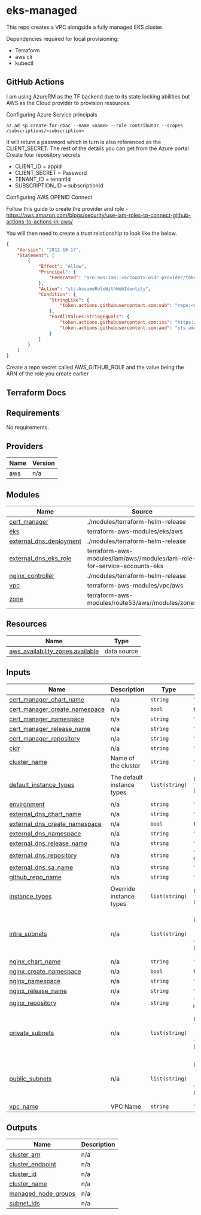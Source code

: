 # eks-managed
This repo creates a VPC alongside a fully managed EKS cluster.

Dependencies required for local provisioning:
* Terraform
* aws cli
* kubectl

## GitHub Actions

I am using AzureRM as the TF backend due to its state locking abilities but AWS as the Cloud provider to provision resources.

Configuring Azure Service principals
```shell
az ad sp create-for-rbac --name <name> --role contributor --scopes /subscriptions/<subscription>
```
It will return a password which in turn is also referenced as the CLIENT_SECRET. The rest of the details you can get from the Azure portal  
Create four repository secrets  
* CLIENT_ID = appId
* CLIENT_SECRET = Password
* TENANT_ID = tenantId
* SUBSCRIPTION_ID = subscriptionId

Configuring AWS OPENID Connect

Follow this guide to create the provider and role - https://aws.amazon.com/blogs/security/use-iam-roles-to-connect-github-actions-to-actions-in-aws/  

You will then need to create a trust relationship to look like the below.

```json
{
    "Version": "2012-10-17",
    "Statement": [
        {
            "Effect": "Allow",
            "Principal": {
                "Federated": "arn:aws:iam::<account>:oidc-provider/token.actions.githubusercontent.com"
            },
            "Action": "sts:AssumeRoleWithWebIdentity",
            "Condition": {
                "StringLike": {
                    "token.actions.githubusercontent.com:sub": "repo:<username>/<repo-name>:*"
                },
                "ForAllValues:StringEquals": {
                    "token.actions.githubusercontent.com:iss": "https://token.actions.githubusercontent.com",
                    "token.actions.githubusercontent.com:aud": "sts.amazonaws.com"
                }
            }
        }
    ]
}
```

Create a repo secret called AWS_GITHUB_ROLE and the value being the ARN of the role you create earlier

## Terraform Docs

<!-- BEGIN_TF_DOCS -->
## Requirements

No requirements.

## Providers

| Name | Version |
|------|---------|
| <a name="provider_aws"></a> [aws](#provider\_aws) | n/a |

## Modules

| Name | Source | Version |
|------|--------|---------|
| <a name="module_cert_manager"></a> [cert\_manager](#module\_cert\_manager) | ./modules/terraform-helm-release | n/a |
| <a name="module_eks"></a> [eks](#module\_eks) | terraform-aws-modules/eks/aws | 19.15.3 |
| <a name="module_external_dns_deployment"></a> [external\_dns\_deployment](#module\_external\_dns\_deployment) | ./modules/terraform-helm-release | n/a |
| <a name="module_external_dns_eks_role"></a> [external\_dns\_eks\_role](#module\_external\_dns\_eks\_role) | terraform-aws-modules/iam/aws//modules/iam-role-for-service-accounts-eks | n/a |
| <a name="module_nginx_controller"></a> [nginx\_controller](#module\_nginx\_controller) | ./modules/terraform-helm-release | n/a |
| <a name="module_vpc"></a> [vpc](#module\_vpc) | terraform-aws-modules/vpc/aws | n/a |
| <a name="module_zone"></a> [zone](#module\_zone) | terraform-aws-modules/route53/aws//modules/zones | ~> 2.0 |

## Resources

| Name | Type |
|------|------|
| [aws_availability_zones.available](https://registry.terraform.io/providers/hashicorp/aws/latest/docs/data-sources/availability_zones) | data source |

## Inputs

| Name | Description | Type | Default | Required |
|------|-------------|------|---------|:--------:|
| <a name="input_cert_manager_chart_name"></a> [cert\_manager\_chart\_name](#input\_cert\_manager\_chart\_name) | n/a | `string` | `"cert-manager"` | no |
| <a name="input_cert_manager_create_namespace"></a> [cert\_manager\_create\_namespace](#input\_cert\_manager\_create\_namespace) | n/a | `bool` | `true` | no |
| <a name="input_cert_manager_namespace"></a> [cert\_manager\_namespace](#input\_cert\_manager\_namespace) | n/a | `string` | `"cert-manager"` | no |
| <a name="input_cert_manager_release_name"></a> [cert\_manager\_release\_name](#input\_cert\_manager\_release\_name) | n/a | `string` | `"cert-manager"` | no |
| <a name="input_cert_manager_repository"></a> [cert\_manager\_repository](#input\_cert\_manager\_repository) | n/a | `string` | `"https://charts.jetstack.io"` | no |
| <a name="input_cidr"></a> [cidr](#input\_cidr) | n/a | `string` | `"10.10.0.0/16"` | no |
| <a name="input_cluster_name"></a> [cluster\_name](#input\_cluster\_name) | Name of the cluster | `string` | `"test-cluster"` | no |
| <a name="input_default_instance_types"></a> [default\_instance\_types](#input\_default\_instance\_types) | The default instance types | `list(string)` | <pre>[<br>  "t3.medium"<br>]</pre> | no |
| <a name="input_environment"></a> [environment](#input\_environment) | n/a | `string` | `"test-lab"` | no |
| <a name="input_external_dns_chart_name"></a> [external\_dns\_chart\_name](#input\_external\_dns\_chart\_name) | n/a | `string` | `"external-dns"` | no |
| <a name="input_external_dns_create_namespace"></a> [external\_dns\_create\_namespace](#input\_external\_dns\_create\_namespace) | n/a | `bool` | `false` | no |
| <a name="input_external_dns_namespace"></a> [external\_dns\_namespace](#input\_external\_dns\_namespace) | n/a | `string` | `"kube-system"` | no |
| <a name="input_external_dns_release_name"></a> [external\_dns\_release\_name](#input\_external\_dns\_release\_name) | n/a | `string` | `"external-dns"` | no |
| <a name="input_external_dns_repository"></a> [external\_dns\_repository](#input\_external\_dns\_repository) | n/a | `string` | `"https://kubernetes-sigs.github.io/external-dns"` | no |
| <a name="input_external_dns_sa_name"></a> [external\_dns\_sa\_name](#input\_external\_dns\_sa\_name) | n/a | `string` | `"external-dns"` | no |
| <a name="input_github_repo_name"></a> [github\_repo\_name](#input\_github\_repo\_name) | n/a | `string` | `"eks-managed"` | no |
| <a name="input_instance_types"></a> [instance\_types](#input\_instance\_types) | Override instance types | `list(string)` | <pre>[<br>  "t3.medium"<br>]</pre> | no |
| <a name="input_intra_subnets"></a> [intra\_subnets](#input\_intra\_subnets) | n/a | `list(string)` | <pre>[<br>  "10.10.7.0/24",<br>  "10.10.8.0/24",<br>  "10.10.9.0/24"<br>]</pre> | no |
| <a name="input_nginx_chart_name"></a> [nginx\_chart\_name](#input\_nginx\_chart\_name) | n/a | `string` | `"ingress-nginx"` | no |
| <a name="input_nginx_create_namespace"></a> [nginx\_create\_namespace](#input\_nginx\_create\_namespace) | n/a | `bool` | `true` | no |
| <a name="input_nginx_namespace"></a> [nginx\_namespace](#input\_nginx\_namespace) | n/a | `string` | `"nginx"` | no |
| <a name="input_nginx_release_name"></a> [nginx\_release\_name](#input\_nginx\_release\_name) | n/a | `string` | `"nginx"` | no |
| <a name="input_nginx_repository"></a> [nginx\_repository](#input\_nginx\_repository) | n/a | `string` | `"https://kubernetes.github.io/ingress-nginx"` | no |
| <a name="input_private_subnets"></a> [private\_subnets](#input\_private\_subnets) | n/a | `list(string)` | <pre>[<br>  "10.10.1.0/24",<br>  "10.10.2.0/24",<br>  "10.10.3.0/24"<br>]</pre> | no |
| <a name="input_public_subnets"></a> [public\_subnets](#input\_public\_subnets) | n/a | `list(string)` | <pre>[<br>  "10.10.4.0/24",<br>  "10.10.5.0/24",<br>  "10.10.6.0/24"<br>]</pre> | no |
| <a name="input_vpc_name"></a> [vpc\_name](#input\_vpc\_name) | VPC Name | `string` | `"cluster-vpc"` | no |

## Outputs

| Name | Description |
|------|-------------|
| <a name="output_cluster_arn"></a> [cluster\_arn](#output\_cluster\_arn) | n/a |
| <a name="output_cluster_endpoint"></a> [cluster\_endpoint](#output\_cluster\_endpoint) | n/a |
| <a name="output_cluster_id"></a> [cluster\_id](#output\_cluster\_id) | n/a |
| <a name="output_cluster_name"></a> [cluster\_name](#output\_cluster\_name) | n/a |
| <a name="output_managed_node_groups"></a> [managed\_node\_groups](#output\_managed\_node\_groups) | n/a |
| <a name="output_subnet_ids"></a> [subnet\_ids](#output\_subnet\_ids) | n/a |
<!-- END_TF_DOCS -->
